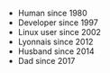 
 * Human since 1980
 * Developer since 1997
 * Linux user since 2002
 * Lyonnais since 2012
 * Husband since 2014
 * Dad since 2017

